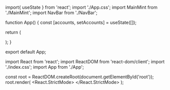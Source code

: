 import{ useState } from 'react';
import './App.css';
import MainMint from './MainMint';
import NavBar from './NavBar';


function App() {
  const [accounts, setAccounts] = useState([]);

  return (
    <div className="overlay">
    <div className="App">

  <div className="App">
    <NavBar accounts={accounts} setAccounts={setAccounts} />
    <MainMint accounts={accounts} setAccounts={setAccounts} />
</div>
<div className="moving-background"> </div>

</div>

  </div>);
}


export default App;


import React from 'react';
import ReactDOM from 'react-dom/client';
import './index.css';
import App from './App';


const root = ReactDOM.createRoot(document.getElementById('root'));
root.render(
  <React.StrictMode>
    <App />
  </React.StrictMode>
);